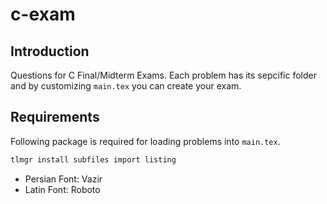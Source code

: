 # c-exam

## Introduction

Questions for C Final/Midterm Exams. Each problem has its sepcific folder and by customizing `main.tex` you can create your exam.

## Requirements

Following package is required for loading problems into `main.tex`.

```sh
tlmgr install subfiles import listing
```

- Persian Font: Vazir
- Latin Font: Roboto

